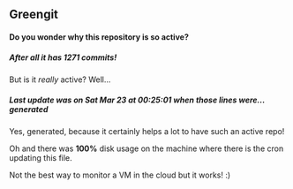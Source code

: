 ## Greengit

#### Do you wonder why this repository is so active?

##### After all it has 1271 commits!

But is it *really* active? Well...

##### Last update was on Sat Mar 23 at 00:25:01 when those lines were... generated

Yes, generated, because it certainly helps a lot to have such an active repo!

Oh and there was **100%** disk usage on the machine
where there is the cron updating this file.

Not the best way to monitor a VM in the cloud but it works! :)
